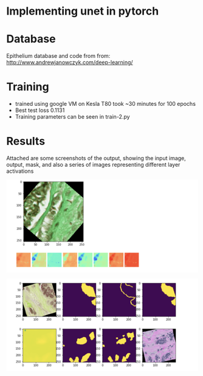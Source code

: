 # Implementing unet in pytorch
# Database
Epithelium database and code from from: http://www.andrewjanowczyk.com/deep-learning/

# Training
* trained using google VM on Kesla T80 took ~30 minutes for 100 epochs
* Best test loss 0.1131
* Training parameters can be seen in train-2.py

# Results
Attached are some screenshots of the output, showing the input image, output, mask, and also a series of images representing different layer activations 

![Screenshot](https://raw.githubusercontent.com/awoloshuk/IUSM/Unet/activations.png)

![Screenshot](https://raw.githubusercontent.com/awoloshuk/IUSM/Unet/output.png)
